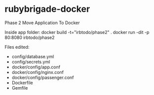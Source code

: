 # rubybrigade-docker
Phase 2
Move Application To Docker

Inside app folder:
docker build -t="irbtodo/phase2" .
docker run -dit -p 80:8080 irbtodo/phase2

Files edited:
+ config/database.yml
+ config/secrets.yml
+ docker/config/app.conf
+ docker/config/nginx.conf
+ docker/config/passenger.conf
+ Dockerfile
+ Gemfile
